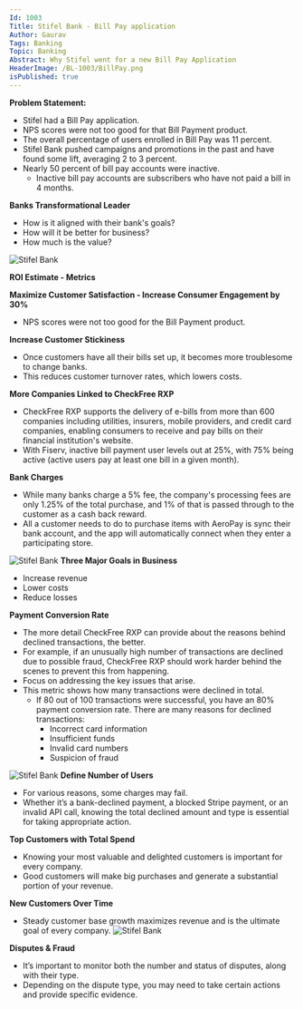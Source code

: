 ```yaml
---
Id: 1003
Title: Stifel Bank - Bill Pay application
Author: Gaurav
Tags: Banking
Topic: Banking
Abstract: Why Stifel went for a new Bill Pay Application
HeaderImage: /BL-1003/BillPay.png
isPublished: true
---
```


**Problem Statement:**

- Stifel had a Bill Pay application.
- NPS scores were not too good for that Bill Payment product.
- The overall percentage of users enrolled in Bill Pay was 11 percent.
- Stifel Bank pushed campaigns and promotions in the past and have found some lift, averaging 2 to 3 percent.
- Nearly 50 percent of bill pay accounts were inactive.  
  - Inactive bill pay accounts are subscribers who have not paid a bill in 4 months.

**Banks Transformational Leader**

- How is it aligned with their bank's goals?
- How will it be better for business?
- How much is the value?

![Stifel Bank](/BL-1003/BillPay1.png)

**ROI Estimate - Metrics**

**Maximize Customer Satisfaction - Increase Consumer Engagement by 30%**

- NPS scores were not too good for the Bill Payment product.

**Increase Customer Stickiness**

- Once customers have all their bills set up, it becomes more troublesome to change banks.
- This reduces customer turnover rates, which lowers costs.

**More Companies Linked to CheckFree RXP**

- CheckFree RXP supports the delivery of e-bills from more than 600 companies including utilities, insurers, mobile providers, and credit card companies, enabling consumers to receive and pay bills on their financial institution's website.
- With Fiserv, inactive bill payment user levels out at 25%, with 75% being active (active users pay at least one bill in a given month).

**Bank Charges**

- While many banks charge a 5% fee, the company's processing fees are only 1.25% of the total purchase, and 1% of that is passed through to the customer as a cash back reward.
- All a customer needs to do to purchase items with AeroPay is sync their bank account, and the app will automatically connect when they enter a participating store.

![Stifel Bank](/BL-1003/BillPay2.jpg)
**Three Major Goals in Business**

- Increase revenue
- Lower costs
- Reduce losses

**Payment Conversion Rate**

- The more detail CheckFree RXP can provide about the reasons behind declined transactions, the better.
- For example, if an unusually high number of transactions are declined due to possible fraud, CheckFree RXP should work harder behind the scenes to prevent this from happening.
- Focus on addressing the key issues that arise.
- This metric shows how many transactions were declined in total.
  - If 80 out of 100 transactions were successful, you have an 80% payment conversion rate. There are many reasons for declined transactions:
    - Incorrect card information
    - Insufficient funds
    - Invalid card numbers
    - Suspicion of fraud

![Stifel Bank](/BL-1003/BillPay3.jpg)
**Define Number of Users**

- For various reasons, some charges may fail. 
- Whether it’s a bank-declined payment, a blocked Stripe payment, or an invalid API call, knowing the total declined amount and type is essential for taking appropriate action.

**Top Customers with Total Spend**

- Knowing your most valuable and delighted customers is important for every company.
- Good customers will make big purchases and generate a substantial portion of your revenue.

**New Customers Over Time**

- Steady customer base growth maximizes revenue and is the ultimate goal of every company.
![Stifel Bank](/BL-1003/BillPay4.jpg)

**Disputes & Fraud**

- It’s important to monitor both the number and status of disputes, along with their type.
- Depending on the dispute type, you may need to take certain actions and provide specific evidence.

